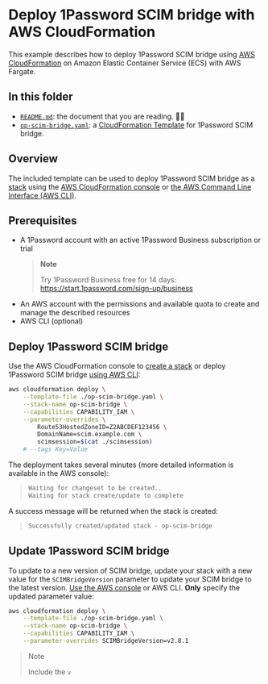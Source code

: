 # Deploy 1Password SCIM bridge with AWS CloudFormation

This example describes how to deploy 1Password SCIM bridge using [AWS CloudFormation](https://docs.aws.amazon.com/cloudformation/index.html) on Amazon Elastic Container Service (ECS) with AWS Fargate.

## In this folder

- [`README.md`](./README.md): the document that you are reading. 👋😃
- [`op-scim-bridge.yaml`](./op-scim-bridge.yaml): a [CloudFormation Template](https://docs.aws.amazon.com/AWSCloudFormation/latest/UserGuide/cfn-whatis-concepts.html#cfn-concepts-templates) for 1Password SCIM bridge.

## Overview

The included template can be used to deploy 1Password SCIM bridge as a [stack](https://docs.aws.amazon.com/AWSCloudFormation/latest/UserGuide/cfn-whatis-concepts.html#cfn-concepts-stacks) using the [AWS CloudFormation console](https://docs.aws.amazon.com/AWSCloudFormation/latest/UserGuide/cfn-using-console.html) or [the AWS Command Line Interface (AWS CLI)](https://docs.aws.amazon.com/AWSCloudFormation/latest/UserGuide/cfn-using-cli.html).

## Prerequisites

- A 1Password account with an active 1Password Business subscription or trial
  > **Note**
  >
  > Try 1Password Business free for 14 days: <https://start.1password.com/sign-up/business>
- An AWS account with the permissions and available quota to create and manage the described resources
- AWS CLI (optional)

## Deploy 1Password SCIM bridge

Use the AWS CloudFormation console to [create a stack](https://docs.aws.amazon.com/AWSCloudFormation/latest/UserGuide/cfn-console-create-stack.html) or deploy 1Password SCIM bridge [using AWS CLI](https://docs.aws.amazon.com/AWSCloudFormation/latest/UserGuide/cfn-using-cli.html):

```sh
aws cloudformation deploy \
    --template-file ./op-scim-bridge.yaml \
    --stack-name op-scim-bridge \
    --capabilities CAPABILITY_IAM \
    --parameter-overrides \
        Route53HostedZoneID=Z2ABCDEF123456 \
        DomainName=scim.example.com \
        scimsession=$(cat ./scimsession)
    # --tags Key=Value
```

The deployment takes several minutes (more detailed information is available in the AWS console):

> ```sh
> Waiting for changeset to be created..
> Waiting for stack create/update to complete
> ```

A success message will be returned when the stack is created:

> ```sh
> Successfully created/updated stack - op-scim-bridge
> ```

## Update 1Password SCIM bridge

To update to a new version of SCIM bridge, update your stack with a new value for the `SCIMBridgeVersion` parameter to update your SCIM bridge to the latest version. [Use the AWS console](https://docs.aws.amazon.com/AWSCloudFormation/latest/UserGuide/using-cfn-updating-stacks.html) or AWS CLI. **Only** specify the updated parameter value:

```sh
aws cloudformation deploy \
    --template-file ./op-scim-bridge.yaml \
    --stack-name op-scim-bridge \
    --capabilities CAPABILITY_IAM \
    --parameter-overrides SCIMBridgeVersion=v2.8.1
```

> Note
>
> Include the `v`